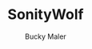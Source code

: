 ---
# General
    # head
layout: index
title: SonityWolf
description: The Blockc[AI]n Wolf
keywords: global, template, html, sass, jquery
author: Bucky Maler
shorttitle: Sonity
favicon: assets/assets/img/favicon.ico
header_maincss: assets/assets/css/main.css

# SonityWolf Logo
imglogo: assets/assets/img/logo.png

# Message of Devices
device_message: Sonity has so much to offer that we must request you orient your device to portrait or find a larger screen. You won't be disappointed.

# Banner
banner_title: Explore<br>Sonity<br>Wolf
cta_learn: Learn More

# WHat?
what:
    title: What is Sonity Wolf?

    slides:
        - slide:
          number: 1
          img: assets/assets/img/iphone.jpg
          title: Native app for phone
          description: SonityWolf will be natively compatible with Android and iOS, each app is going to be also a GPU native node added to the network.
        - slide:
          align: -left
          number: 2
          img: assets/assets/img/pet.jpg
          title: Virtual AI pet Utility Tokens
          description: Sonity originally was an AI Social Community manager python script, but we decided to take it to the next level.
        - slide:
          align: -center
          number: 3
          img: assets/assets/img/husky vs cat.jpg
          title: We are criptokitties <br> On steroids!
          description: Everybody knows that dogs are better that cats, or at least they don’t think that they are better that you or want you dead.
        - slide:
          align: -right
          number: 4
          img: assets/assets/img/about/synapse.png
          title: SynapseGL.network node
          description: Sonity needs high end general computing power, this can be achieved with a swarm of phones GPUs that are going to render every single gradient of the Blockc[AI]n, and you will get sonity tokens for leasing your GPU for this tasks.
        - slide:
          number: 5
          img: assets/assets/img/about/block ai.png
          title: Blockc[AI]n technology
          description: Since we need general computing power, not hashing power to power up sonity, to achieve our general Sonity AI we want this to be a decentralized network, in a nutshell, Sonity is going to be the first app to implement a proprietary concept called Proof of Gradient.
        - slide:
          number: 6
          img: assets/assets/img/marketplace.png
          title: Marketplace and SDK
          description: You can use and create apps that runs on Sonity-Framework on top of SonityWolf.
        

how:
    title: Check out our <br>repos!
    github_repos: https://github.com/SonityWolf
    title_repos: GitHub repos
    aboutusimg: assets/assets/img/introduction-visual.png
    aboutusalt: About Us

    projectstitle: Related projects
    projects:
        - slide:
          github: https://eos.io/
          title: EOS
        - slide:
          github: https://www.tensorflow.org/
          title: TensorFlow
        - slide:
          github: https://www.openmined.org/
          title: OpenMined

who:
    title: Our Founders

    founders:
        - slide:
          align: -left
          linkedin: https://www.linkedin.com/in/henningdekant/
          img: assets/assets/img/henningdekant.jpg
          title: "Henning Dekant: <strong>Investor</strong>"
          description: My passion is to anticipate and facilitate fundamental trends in IT that will shape how we do business. I am fascinated with the change that blockchain and quantum information technology will bring.
        - slide:
          align: -center
          linkedin: https://www.linkedin.com/in/andtek/
          img: assets/assets/img/ianandtek.jpg
          title: "Ian Andtek: <strong>Founder</strong>"
          description: Art and technology lover, Into Machine Learning, Quantum Machine Learning, Quantum computing, Blockchain Development and Music and all those unusual combinations.
        - slide:
          align: -right
          linkedin: https://www.linkedin.com/in/scott-horlacher-0b5607164/
          img: assets/assets/img/scotthorlacher.jpg
          title: "Scott Horlacher: <strong>Developer</strong>"
          description: Full-stack developer, ghost-writer and all-around creative person Electrical &amp; Biomedical Engineering graduate with a passion for all things Javascript Hands-on experience with IoT &amp; Ethereum, fluent in python.

join_us:
    join_us_title: Want to join us?

    options:
        - option:
          title: a
          buttons:
            - button:
              title: App Programming
              number: 1
            - button:
              title: Graphic Design
              number: 2
            - button:
              title: Motion Design
              number: 3
            - button:
              title: UX Design
              number: 4
        - option:
          title: b
          buttons:
            - button:
              title: Blockchain
              number: 5
            - button:
              title: Webdesign
              number: 6
            - button:
              title: Investment
              number: 7
            - button:
              title: Marketing
              number: 8
            - button:
              title: EOS
              number: 9


# Scripts
scripts_jquery: https://ajax.googleapis.com/ajax/libs/jquery/2.2.4/jquery.min.js
scripts_vendor: window.jQuery || document.write('<script src="assets/assets/js/vendor/jquery-2.2.4.min.js"><\/script>')
scripts_functions: assets/assets/js/functions-min.js
---
